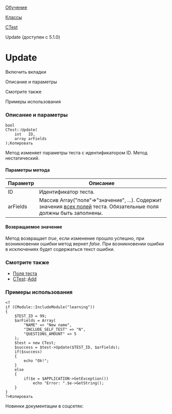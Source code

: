 [Обучение](/api_help/learning/index.php)

[Классы](/api_help/learning/classes/index.php)

[CTest](/api_help/learning/classes/ctest/index.php)

Update (доступен с 5.1.0)

Update
======

Включить вкладки

Описание и параметры

Смотрите также

Примеры использования

### Описание и параметры

```
bool
CTest::Update(
	int   ID,
	array arFields
);Копировать
```

Метод изменяет параметры теста с идентификатором ID. Метод нестатический.

#### Параметры метода

| Параметр | Описание |
| --- | --- |
| ID | Идентификатор теста. |
| arFields | Массив Array("поле"=>"значение", ...). Содержит значения [всех полей](/api_help/learning/fields.php#test) теста. Обязательные поля должны быть заполнены. |

#### Возвращаемое значение

Метод возвращает *true*, если изменение прошло успешно, при возникновении ошибки метод вернет *false*. При возникновении ошибки в исключениях будет содержаться текст ошибки.

### Смотрите также

* [Поля теста](/api_help/learning/fields.php#test)
* [CTest](/api_help/learning/classes/ctest/index.php)::[Add](/api_help/learning/classes/ctest/add.php)

### Примеры использования

```
<?
if (CModule::IncludeModule("learning"))
{
	$TEST_ID = 99;
	$arFields = Array(
		"NAME" => "New name",
		"INCLUDE_SELF_TEST" => "N",
		"QUESTIONS_AMOUNT" => 5
	);
	$test = new CTest;
	$success = $test->Update($TEST_ID, $arFields);
	if($success)
	{
		echo "Ok!";
	}
	else
	{
		if($e = $APPLICATION->GetException())
			echo "Error: ".$e->GetString();
	}
}
?>Копировать
```

Новинки документации в соцсетях: